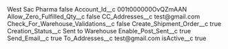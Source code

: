 <?xml version="1.0" encoding="UTF-8"?>
<CustomMetadata xmlns="http://soap.sforce.com/2006/04/metadata" xmlns:xsi="http://www.w3.org/2001/XMLSchema-instance" xmlns:xsd="http://www.w3.org/2001/XMLSchema">
    <label>West Sac Pharma</label>
    <protected>false</protected>
    <values>
        <field>Account_Id__c</field>
        <value xsi:type="xsd:string">001t000000OvQZmAAN</value>
    </values>
    <values>
        <field>Allow_Zero_Fulfilled_Qty__c</field>
        <value xsi:type="xsd:boolean">false</value>
    </values>
    <values>
        <field>CC_Addresses__c</field>
        <value xsi:type="xsd:string">test@gmail.com</value>
    </values>
    <values>
        <field>Check_For_Warehouse_Validations__c</field>
        <value xsi:type="xsd:boolean">false</value>
    </values>
    <values>
        <field>Create_Shipment_Order__c</field>
        <value xsi:type="xsd:boolean">true</value>
    </values>
    <values>
        <field>Creation_Status__c</field>
        <value xsi:type="xsd:string">Sent to Warehouse</value>
    </values>
    <values>
        <field>Enable_Post_Sent__c</field>
        <value xsi:type="xsd:boolean">true</value>
    </values>
    <values>
        <field>Send_Email__c</field>
        <value xsi:type="xsd:boolean">true</value>
    </values>
    <values>
        <field>To_Addresses__c</field>
        <value xsi:type="xsd:string">test@gmail.com</value>
    </values>
    <values>
        <field>isActive__c</field>
        <value xsi:type="xsd:boolean">true</value>
    </values>
</CustomMetadata>

